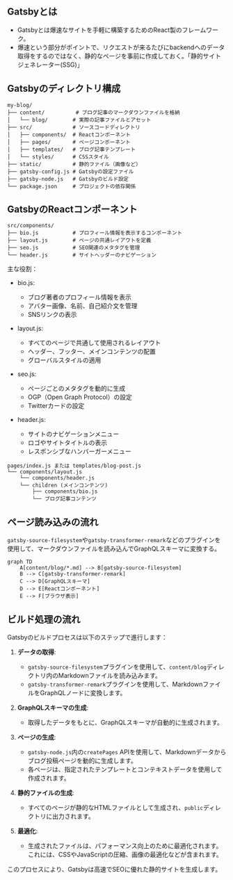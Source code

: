 ## Gatsbyとは
* Gatsbyとは爆速なサイトを手軽に構築するためのReact製のフレームワーク。
* 爆速という部分がポイントで、リクエストが来るたびにbackendへのデータ取得をするのではなく、静的なページを事前に作成しておく。「静的サイトジェネレーター(SSG)」

## Gatsbyのディレクトリ構成
```
my-blog/
├── content/          # ブログ記事のマークダウンファイルを格納
│   └── blog/        # 実際の記事ファイルとアセット
├── src/             # ソースコードディレクトリ
│   ├── components/  # Reactコンポーネント
│   ├── pages/       # ページコンポーネント
│   ├── templates/   # ブログ記事テンプレート
│   └── styles/      # CSSスタイル
├── static/          # 静的ファイル（画像など）
├── gatsby-config.js # Gatsbyの設定ファイル
├── gatsby-node.js   # Gatsbyのビルド設定
└── package.json     # プロジェクトの依存関係
```

## GatsbyのReactコンポーネント
```
src/components/
├── bio.js           # プロフィール情報を表示するコンポーネント
├── layout.js        # ページの共通レイアウトを定義
├── seo.js           # SEO関連のメタタグを管理
└── header.js        # サイトヘッダーのナビゲーション
```

主な役割：
* bio.js: 
  - ブログ著者のプロフィール情報を表示
  - アバター画像、名前、自己紹介文を管理
  - SNSリンクの表示

* layout.js:
  - すべてのページで共通して使用されるレイアウト
  - ヘッダー、フッター、メインコンテンツの配置
  - グローバルスタイルの適用

* seo.js:
  - ページごとのメタタグを動的に生成
  - OGP（Open Graph Protocol）の設定
  - Twitterカードの設定

* header.js:
  - サイトのナビゲーションメニュー
  - ロゴやサイトタイトルの表示
  - レスポンシブなハンバーガーメニュー

```
pages/index.js または templates/blog-post.js
└── components/layout.js
    └── components/header.js
    └── children (メインコンテンツ)
        ├── components/bio.js
        └── ブログ記事コンテンツ
```

## ページ読み込みの流れ
`gatsby-source-filesystem`や`gatsby-transformer-remark`などのプラグインを使用して、マークダウンファイルを読み込んでGraphQLスキーマに変換する。

```
graph TD
    A[content/blog/*.md] --> B[gatsby-source-filesystem]
    B --> C[gatsby-transformer-remark]
    C --> D[GraphQLスキーマ]
    D --> E[Reactコンポーネント]
    E --> F[ブラウザ表示]
```

## ビルド処理の流れ

Gatsbyのビルドプロセスは以下のステップで進行します：

1. **データの取得**:
   - `gatsby-source-filesystem`プラグインを使用して、`content/blog`ディレクトリ内のMarkdownファイルを読み込みます。
   - `gatsby-transformer-remark`プラグインを使用して、MarkdownファイルをGraphQLノードに変換します。

2. **GraphQLスキーマの生成**:
   - 取得したデータをもとに、GraphQLスキーマが自動的に生成されます。

3. **ページの生成**:
   - `gatsby-node.js`内の`createPages` APIを使用して、Markdownデータからブログ投稿ページを動的に生成します。
   - 各ページは、指定されたテンプレートとコンテキストデータを使用して作成されます。

4. **静的ファイルの生成**:
   - すべてのページが静的なHTMLファイルとして生成され、`public`ディレクトリに出力されます。

5. **最適化**:
   - 生成されたファイルは、パフォーマンス向上のために最適化されます。これには、CSSやJavaScriptの圧縮、画像の最適化などが含まれます。

このプロセスにより、Gatsbyは高速でSEOに優れた静的サイトを生成します。


